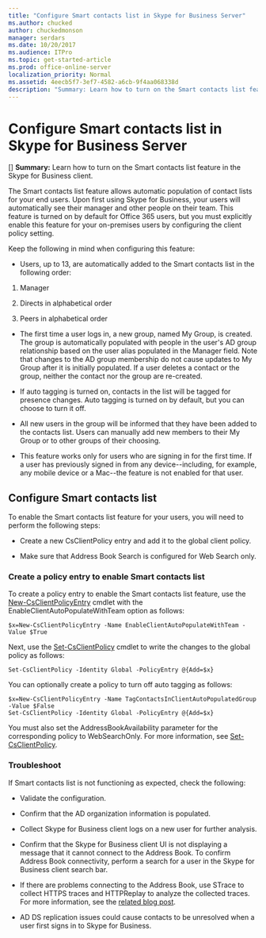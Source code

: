 ```yaml
---
title: "Configure Smart contacts list in Skype for Business Server"
ms.author: chucked
author: chuckedmonson
manager: serdars
ms.date: 10/20/2017
ms.audience: ITPro
ms.topic: get-started-article
ms.prod: office-online-server
localization_priority: Normal
ms.assetid: 4eecb5f7-3ef7-4582-a6cb-9f4aa068338d
description: "Summary: Learn how to turn on the Smart contacts list feature in the Skype for Business client."
---
```


# Configure Smart contacts list in Skype for Business Server
[]
 **Summary:** Learn how to turn on the Smart contacts list feature in the Skype for Business client.
  
The Smart contacts list feature allows automatic population of contact lists for your end users. Upon first using Skype for Business, your users will automatically see their manager and other people on their team. This feature is turned on by default for Office 365 users, but you must explicitly enable this feature for your on-premises users by configuring the client policy setting.
  
Keep the following in mind when configuring this feature:
  
- Users, up to 13, are automatically added to the Smart contacts list in the following order:
    
1. Manager
    
2. Directs in alphabetical order
    
3. Peers in alphabetical order
    
- The first time a user logs in, a new group, named My Group, is created. The group is automatically populated with people in the user's AD group relationship based on the user alias populated in the Manager field. Note that changes to the AD group membership do not cause updates to My Group after it is initially populated. If a user deletes a contact or the group, neither the contact nor the group are re-created. 
    
- If auto tagging is turned on, contacts in the list will be tagged for presence changes. Auto tagging is turned on by default, but you can choose to turn it off. 
    
- All new users in the group will be informed that they have been added to the contacts list. Users can manually add new members to their My Group or to other groups of their choosing.
    
- This feature works only for users who are signing in for the first time. If a user has previously signed in from any device--including, for example, any mobile device or a Mac--the feature is not enabled for that user.
    
## Configure Smart contacts list

To enable the Smart contacts list feature for your users, you will need to perform the following steps: 
  
- Create a new CsClientPolicy entry and add it to the global client policy. 
    
- Make sure that Address Book Search is configured for Web Search only.
    
### Create a policy entry to enable Smart contacts list

To create a policy entry to enable the Smart contacts list feature, use the [New-CsClientPolicyEntry](../../manage/management-shell/new-csclientpolicyentry.md) cmdlet with the EnableClientAutoPopulateWithTeam option as follows:
  
```
$x=New-CsClientPolicyEntry -Name EnableClientAutoPopulateWithTeam -Value $True
```

Next, use the [Set-CsClientPolicy](../../manage/management-shell/set-csclientpolicy.md) cmdlet to write the changes to the global policy as follows:
  
```
Set-CsClientPolicy -Identity Global -PolicyEntry @{Add=$x}
```

You can optionally create a policy to turn off auto tagging as follows:
  
```
$x=New-CsClientPolicyEntry -Name TagContactsInClientAutoPopulatedGroup -Value $False
Set-CsClientPolicy -Identity Global -PolicyEntry @{Add=$x}

```

You must also set the AddressBookAvailability parameter for the corresponding policy to WebSearchOnly. For more information, see [Set-CsClientPolicy](../../manage/management-shell/set-csclientpolicy.md). 
  
### Troubleshoot

If Smart contacts list is not functioning as expected, check the following:
  
- Validate the configuration. 
    
- Confirm that the AD organization information is populated.
    
- Collect Skype for Business client logs on a new user for further analysis.
    
- Confirm that the Skype for Business client UI is not displaying a message that it cannot connect to the Address Book. To confirm Address Book connectivity, perform a search for a user in the Skype for Business client search bar.
    
- If there are problems connecting to the Address Book, use STrace to collect HTTPS traces and HTTPReplay to analyze the collected traces. For more information, see the [related blog post](https://blogs.msdn.microsoft.com/canberrapfe/2012/06/04/have-you-ever-wondered-what-web-service-urls-are-used-by-the-lync-client-strace-is-your-tool/).
    
- AD DS replication issues could cause contacts to be unresolved when a user first signs in to Skype for Business.
    

